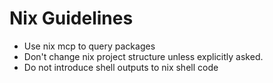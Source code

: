 # Nix Guidelines

- Use nix mcp to query packages
- Don't change nix project structure unless explicitly asked.
- Do not introduce shell outputs to nix shell code
